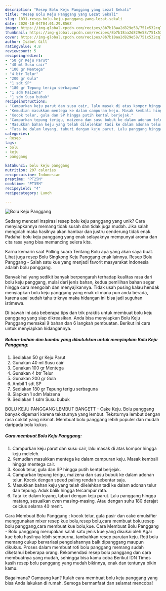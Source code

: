 ```yaml
---
description: "Resep Bolu Keju Panggang yang Lezat Sekali"
title: "Resep Bolu Keju Panggang yang Lezat Sekali"
slug: 1031-resep-bolu-keju-panggang-yang-lezat-sekali
date: 2020-10-04T04:01:29.856Z
image: https://img-global.cpcdn.com/recipes/8b7b18aa2d829e58/751x532cq70/bolu-keju-panggang-foto-resep-utama.jpg
thumbnail: https://img-global.cpcdn.com/recipes/8b7b18aa2d829e58/751x532cq70/bolu-keju-panggang-foto-resep-utama.jpg
cover: https://img-global.cpcdn.com/recipes/8b7b18aa2d829e58/751x532cq70/bolu-keju-panggang-foto-resep-utama.jpg
author: Isabel Gill
ratingvalue: 4.8
reviewcount: 5
recipeingredient:
- "50 gr Keju Parut"
- "40 ml Susu cair"
- "100 gr Mentega"
- "4 btr Telur"
- "200 gr Gula"
- "1 sdt SP"
- "180 gr Tepung terigu serbaguna"
- "1 sdm Maizena"
- "1 sdm Susu bubuk"
recipeinstructions:
- "Campurkan keju parut dan susu cair, lalu masak di atas kompor hingga keju meleleh."
- "Kemudian masukkan mentega ke dalam campuran keju. Masak kembali hingga mentega cair."
- "Kocok telur, gula dan SP hingga putih kental berjejak."
- "Campurkan tepung terigu, maizena dan susu bubuk ke dalam adonan telur. Kocok dengan speed paling rendah sebentar saja."
- "Masukkan bahan keju yang telah dilelehkan tadi ke dalam adonan telur dan tepung. Aduk balik hingga tercampur rata."
- "Tata ke dalam loyang, taburi dengan keju parut. Lalu panggang hingga matang, sesuaikan oven masing-masing. Atau dengan suhu 180 derajat celcius selama 40 menit."
categories:
- Resep
tags:
- bolu
- keju
- panggang

katakunci: bolu keju panggang 
nutrition: 297 calories
recipecuisine: Indonesian
preptime: "PT25M"
cooktime: "PT35M"
recipeyield: "4"
recipecategory: Lunch

---
```



![Bolu Keju Panggang](https://img-global.cpcdn.com/recipes/8b7b18aa2d829e58/751x532cq70/bolu-keju-panggang-foto-resep-utama.jpg)

Sedang mencari inspirasi resep bolu keju panggang yang unik? Cara menyiapkannya memang tidak susah dan tidak juga mudah. Jika salah mengolah maka hasilnya akan hambar dan justru cenderung tidak enak. Padahal bolu keju panggang yang enak selayaknya mempunyai aroma dan cita rasa yang bisa memancing selera kita.

Karna kemarin saat Polling suara Tentang Bolu apa yang akan saya buat. Lihat juga resep Bolu Singkong Keju Panggang enak lainnya. Resep Bolu Panggang - Salah satu kue yang menjadi favorit masyarakat Indonesia adalah bolu panggang.

Banyak hal yang sedikit banyak berpengaruh terhadap kualitas rasa dari bolu keju panggang, mulai dari jenis bahan, kedua pemilihan bahan segar hingga cara mengolah dan menyajikannya. Tidak usah pusing kalau hendak menyiapkan bolu keju panggang yang enak di mana pun anda berada, karena asal sudah tahu triknya maka hidangan ini bisa jadi suguhan istimewa.


Di bawah ini ada beberapa tips dan trik praktis untuk membuat bolu keju panggang yang siap dikreasikan. Anda bisa menyiapkan Bolu Keju Panggang memakai 9 bahan dan 6 langkah pembuatan. Berikut ini cara untuk menyiapkan hidangannya.

<!--inarticleads1-->

##### Bahan-bahan dan bumbu yang dibutuhkan untuk menyiapkan Bolu Keju Panggang:

1. Sediakan 50 gr Keju Parut
1. Gunakan 40 ml Susu cair
1. Gunakan 100 gr Mentega
1. Gunakan 4 btr Telur
1. Gunakan 200 gr Gula
1. Ambil 1 sdt SP
1. Sediakan 180 gr Tepung terigu serbaguna
1. Siapkan 1 sdm Maizena
1. Sediakan 1 sdm Susu bubuk


BOLU KEJU PANGGANG LEMBUT BANGETT - Cake Keju. Bolu panggang banyak digemari karena teksturnya yang lembut. Teksturnya lembut dengan rasa coklat yang nikmat. Membuat bolu panggang lebih populer dan mudah daripada bolu kukus. 

<!--inarticleads2-->

##### Cara membuat Bolu Keju Panggang:

1. Campurkan keju parut dan susu cair, lalu masak di atas kompor hingga keju meleleh.
1. Kemudian masukkan mentega ke dalam campuran keju. Masak kembali hingga mentega cair.
1. Kocok telur, gula dan SP hingga putih kental berjejak.
1. Campurkan tepung terigu, maizena dan susu bubuk ke dalam adonan telur. Kocok dengan speed paling rendah sebentar saja.
1. Masukkan bahan keju yang telah dilelehkan tadi ke dalam adonan telur dan tepung. Aduk balik hingga tercampur rata.
1. Tata ke dalam loyang, taburi dengan keju parut. Lalu panggang hingga matang, sesuaikan oven masing-masing. Atau dengan suhu 180 derajat celcius selama 40 menit.


Cara Membuat Bolu Panggang : kocok telur, gula pasir dan cake emulsifier menggunakan mixer resep kue bolu,resep bolu,cara membuat bolu,resep bolu panggang,cara membuat kue bolu,kue. Cara Membuat Bolu Panggang - Bolu panggang merupakan salah satu jenis kue yang disukai oleh Agar kue bolu hasilnya lebih sempurna, tambahkan resep parutan keju. Roti bolu memang cukup bervariasi pengolahannya baik dipanggang maupun dikukus. Proses dalam membuat roti bolu panggang memang sudah diketahui beberapa orang. Rekomendasi resep bolu panggang dan cara membuatnya yang mudah, sehingga bisa kamu coba Berikut IDN Times kasih resep bolu panggang yang mudah bikinnya, enak dan tentunya bikin kamu. 

Bagaimana? Gampang kan? Itulah cara membuat bolu keju panggang yang bisa Anda lakukan di rumah. Semoga bermanfaat dan selamat mencoba!
